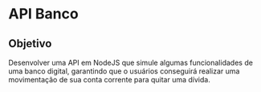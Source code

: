 # API Banco
 
## Objetivo
Desenvolver uma API em NodeJS que simule algumas funcionalidades de uma banco digital, garantindo que o usuários conseguirá realizar uma movimentação de sua conta corrente para quitar uma dívida.




